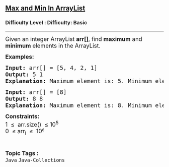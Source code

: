 <h2><a href="https://www.geeksforgeeks.org/problems/max-and-min-in-arraylist/1?page=4&category=Java&status=unsolved&sortBy=submissions">Max and Min In ArrayList</a></h2><h3>Difficulty Level : Difficulty: Basic</h3><hr><div class="problems_problem_content__Xm_eO"><p><span style="font-size: 18px;">Given an integer ArrayList <strong>arr[]</strong>, find <strong>maximum</strong> and <strong>minimum</strong> elements in the ArrayList.</span></p>
<p><strong><span style="font-size: 18px;">Examples:</span></strong></p>
<pre><span style="font-size: 18px;"><strong>Input: </strong>arr[] = [5, 4, 2, 1]
<strong>Output: </strong>5 1</span>
<span style="font-size: 18px;"><strong>Explanation: </strong>Maximum element is: 5. Minimum element is: 1</span></pre>
<pre><span style="font-size: 18px;"><strong>Input: </strong>arr[] = [8]
<strong>Output: </strong>8 8</span>
<span style="font-size: 18px;"><strong>Explanation: </strong>Maximum element is: 8. Minimum element is: 8</span></pre>
<p><span style="font-size: 18px;"><strong>Constraints:</strong></span><br><span style="font-size: 18px;">1 &nbsp;≤ &nbsp;arr.size() &nbsp;≤ 10<sup>5</sup></span><br><span style="font-size: 18px;">0 &nbsp;≤ arr<sub>i</sub>&nbsp;&nbsp;</span><span style="font-size: 18px;">≤</span><span style="font-size: 18px;">&nbsp; 10</span><sup>6</sup></p></div><br><p><span style=font-size:18px><strong>Topic Tags : </strong><br><code>Java</code>&nbsp;<code>Java-Collections</code>&nbsp;